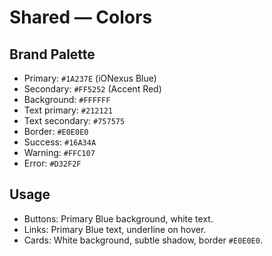 # Shared — Colors

## Brand Palette
- Primary: `#1A237E` (iONexus Blue)
- Secondary: `#FF5252` (Accent Red)
- Background: `#FFFFFF`
- Text primary: `#212121`
- Text secondary: `#757575`
- Border: `#E0E0E0`
- Success: `#16A34A`
- Warning: `#FFC107`
- Error: `#D32F2F`

## Usage
- Buttons: Primary Blue background, white text.  
- Links: Primary Blue text, underline on hover.  
- Cards: White background, subtle shadow, border `#E0E0E0`.  
